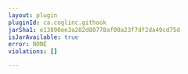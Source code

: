 ```yaml
---
layout: plugin
pluginId: ca.coglinc.githook
jarSha1: e13890ee3a282d80778af00a23f7df2da49cd75d
isJarAvailable: true
error: NONE
violations: []

---
```

